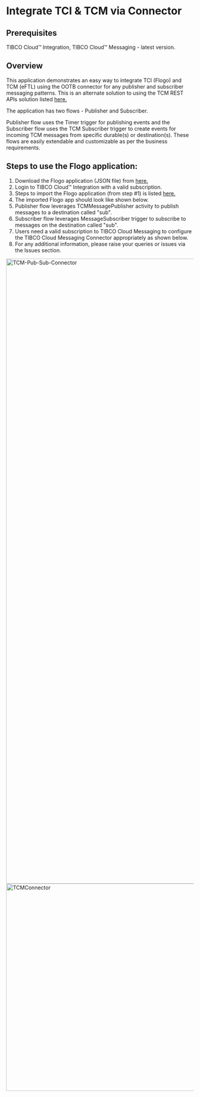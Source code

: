 # Integrate TCI & TCM via Connector

## Prerequisites
TIBCO Cloud™ Integration, TIBCO Cloud™ Messaging - latest version. 

## Overview
This application demonstrates an easy way to integrate TCI (Flogo) and TCM (eFTL) using the OOTB connector for any publisher and subscriber messaging patterns. This is an alternate solution to using the TCM REST APIs solution listed [here.](https://github.com/TIBCOSoftware/tci-flogo/blob/master/samples/app-dev/TCM/TCM_Pub_Sub_UsingReSTAPI/Readme.md)

The application has two flows - Publisher and Subscriber. 

Publisher flow uses the Timer trigger for publishing events and the Subscriber flow uses the TCM Subscriber trigger to create events for incoming TCM messages from specific durable(s) or destination(s). These flows are easily extendable and customizable as per the business requirements. 

## Steps to use the Flogo application: 
1. Download the Flogo application (JSON file) from [here.](https://github.com/TIBCOSoftware/tci-flogo/blob/master/samples/app-dev/TCM/TCM_Pub_Sub_UsingConnector/TCM_PubSub_UsingConnector.json)
2. Login to TIBCO Cloud™ Integration with a valid subscription.
3. Steps to import the Flogo application (from step #1) is listed [here.](https://github.com/TIBCOSoftware/tci-flogo/blob/master/samples/app-dev/readme.md)
4. The imported Flogo app should look like shown below. 
5. Publisher flow leverages TCMMessagePublisher activity to publish messages to a destination called "sub".
6. Subscriber flow leverages MessageSubscriber trigger to subscribe to messages on the destination called "sub".
7. Users need a valid subscription to TIBCO Cloud Messaging to configure the TIBCO Cloud Messaging Connector appropriately as shown below. 
8. For any additional information, please raise your queries or issues via the Issues section. 
<img width="1680" alt="TCM-Pub-Sub-Connector" src="https://user-images.githubusercontent.com/17696107/113564618-4cb8c300-9627-11eb-8df5-aad897d87418.png">
<img width="557" alt="TCMConnector" src="https://user-images.githubusercontent.com/17696107/113564638-56dac180-9627-11eb-824b-98199cd388a8.png">
